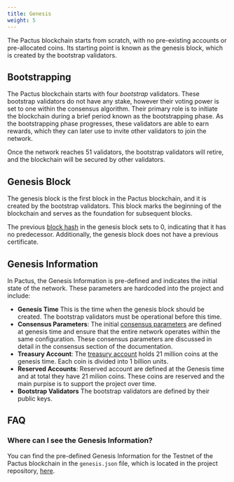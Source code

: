 ```yaml
---
title: Genesis
weight: 5
---
```


The Pactus blockchain starts from scratch, with no pre-existing accounts or pre-allocated coins.
Its starting point is known as the genesis block, which is created by the bootstrap validators.

## Bootstrapping

The Pactus blockchain starts with four _bootstrap_ validators.
These bootstrap validators do not have any stake, however their voting power is set to one within the consensus algorithm.
Their primary role is to initiate the blockchain during a brief period known as the bootstrapping phase.
As the bootstrapping phase progresses, these validators are able to earn rewards,
which they can later use to invite other validators to join the network.

Once the network reaches 51 validators, the bootstrap validators will retire, and
the blockchain will be secured by other validators.

## Genesis Block

The genesis block is the first block in the Pactus blockchain, and it is created by the bootstrap validators.
This block marks the beginning of the blockchain and serves as the foundation for subsequent blocks.

The previous [block hash](/docs/blockchain/block/#block-hash) in the genesis block sets to 0,
indicating that it has no predecessor.
Additionally, the genesis block does not have a previous certificate.

## Genesis Information

In Pactus, the Genesis Information is pre-defined and indicates the initial state of the network.
These parameters are hardcoded into the project and include:

- **Genesis Time** This is the time when the genesis block should be created.
  The bootstrap validators must be operational before this time.
- **Consensus Parameters**: The initial [consensus parameters](/docs/consensus/parameters)
  are defined at genesis time and ensure that the entire network operates within the same configuration.
  These consensus parameters are discussed in detail in the consensus section of the documentation.
- **Treasury Account**: The [treasury account](/docs/blockchain/account/#treasury-account)
  holds 21 million coins at the genesis time. Each coin is divided into 1 billion units.
- **Reserved Accounts**: Reserved account are defined at the Genesis time and at total they have 21 milion coins.
  These coins are reserved and the main purpise is to support the project over time.
- **Bootstrap Validators** The bootstrap validators are defined by their public keys.

## FAQ

### Where can I see the Genesis Information?

You can find the pre-defined Genesis Information for the Testnet of the Pactus blockchain in the `genesis.json` file,
which is located in the project repository, [here](https://github.com/pactus-project/pactus/blob/main/genesis/mainnet.json).